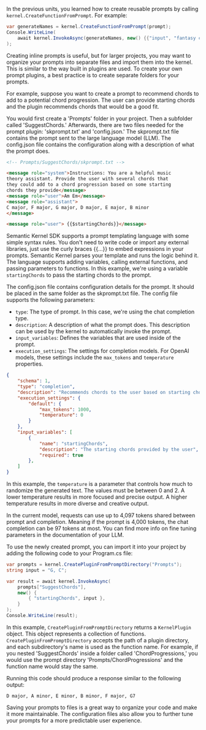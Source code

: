 In the previous units, you learned how to create reusable prompts by calling `kernel.CreateFunctionFromPrompt`. For example:

```c#
var generateNames = kernel.CreateFunctionFromPrompt(prompt);
Console.WriteLine(
    await kernel.InvokeAsync(generateNames, new() {{"input", "fantasy character" }})
);
```

Creating inline prompts is useful, but for larger projects, you may want to organize your prompts into separate files and import them into the kernel. This is similar to the way built in plugins are used. To create your own prompt plugins, a best practice is to create separate folders for your prompts.

For example, suppose you want to create a prompt to recommend chords to add to a potential chord progression. The user can provide starting chords and the plugin recommends chords that would be a good fit.

You would first create a 'Prompts' folder in your project. Then a subfolder called 'SuggestChords.' Afterwards, there are two files needed for the prompt plugin: 'skprompt.txt' and 'config.json.' The skprompt.txt file contains the prompt sent to the large language model (LLM). The config.json file contains the configuration along with a description of what the prompt does.

```html
<!-- Prompts/SuggestChords/skprompt.txt -->

<message role="system">Instructions: You are a helpful music 
theory assistant. Provide the user with several chords that 
they could add to a chord progression based on some starting
chords they provide</message>
<message role="user">Am Em</message>
<message role="assistant">
C major, F major, G major, D major, E major, B minor
</message>

<message role="user"> {{$startingChords}}</message>
```

Semantic Kernel SDK supports a prompt templating language with some simple syntax rules. You don't need to write code or import any external libraries, just use the curly braces {{...}} to embed expressions in your prompts. Semantic Kernel parses your template and runs the logic behind it. The language supports adding variables, calling external functions, and passing parameters to functions. In this example, we're using a variable `startingChords` to pass the starting chords to the prompt.

The config.json file contains configuration details for the prompt. It should be placed in the same folder as the skprompt.txt file. The config file supports the following parameters: 

- `type`: The type of prompt. In this case, we're using the chat completion type.
- `description`: A description of what the prompt does. This description can be used by the kernel to automatically invoke the prompt.
- `input_variables`: Defines the variables that are used inside of the prompt.
- `execution_settings`: The settings for completion models. For OpenAI models, these settings include the `max_tokens` and `temperature` properties.

```json
{
    "schema": 1,
    "type": "completion",
    "description": "Recommends chords to the user based on starting chords",
    "execution_settings": {
        "default": {
            "max_tokens": 1000,
            "temperature": 0
        }
    },
    "input_variables": [
        {
            "name": "startingChords",
            "description": "The starting chords provided by the user",
            "required": true
        },
    ]
}
```

In this example, the `temperature` is a parameter that controls how much to randomize the generated text. The values must be between 0 and 2. A lower temperature results in more focused and precise output. A higher temperature results in more diverse and creative output. 

In the current model, requests can use up to 4,097 tokens shared between prompt and completion. Meaning if the prompt is 4,000 tokens, the chat completion can be 97 tokens at most. You can find more info on fine tuning parameters in the documentation of your LLM. 

To use the newly created prompt, you can import it into your project by adding the following code to your Program.cs file:

```c#
var prompts = kernel.CreatePluginFromPromptDirectory("Prompts");
string input = "G, C";

var result = await kernel.InvokeAsync(
    prompts["SuggestChords"],
    new() {
        { "startingChords", input },
    }
);
Console.WriteLine(result);
```

In this example, `CreatePluginFromPromptDirectory` returns a `KernelPlugin` object. This object represents a collection of functions. `CreatePluginFromPromptDirectory` accepts the path of a plugin directory, and each subdirectory's name is used as the function name. For example, if you nested 'SuggestChords' inside a folder called 'ChordProgressions,' you would use the prompt directory 'Prompts/ChordProgressions' and the function name would stay the same.

Running this code should produce a response similar to the following output:

```output
D major, A minor, E minor, B minor, F major, G7
```

Saving your prompts to files is a great way to organize your code and make it more maintainable. The configuration files also allow you to further tune your prompts for a more predictable user experience.
